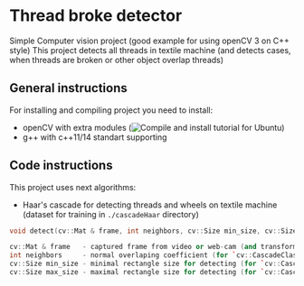 # Thread broke detector

Simple Computer vision project (good example for using openCV 3 on C++ style)
This project detects all threads in textile machine (and detects cases, when threads are broken or other object overlap threads)

## General instructions

For installing and compiling project you need to install:
* openCV with extra modules (![Compile and install tutorial for Ubuntu](https://www.learnopencv.com/install-opencv3-on-ubuntu/))
* g++ with c++11/14 standart supporting

## Code instructions

This project uses next algorithms:
* Haar's cascade for detecting threads and wheels on textile machine (dataset for training in `./cascadeHaar` directory)
```cpp
void detect(cv::Mat & frame, int neighbors, cv::Size min_size, cv::Size max_size);

cv::Mat & frame   - captured frame from video or web-cam (and transformed to grey binary image)
int neighbors     - normal overlaping coefficient (for `cv::CascadeClassifier::detectMultiScale` openCV method)
cv::Size min_size - minimal rectangle size for detecting (for `cv::CascadeClassifier::detectMultiScale` openCV method)
cv::Size max_size - maximal rectangle size for detecting (for `cv::CascadeClassifier::detectMultiScale` openCV method)
```
